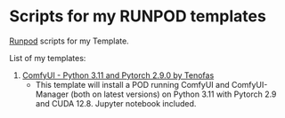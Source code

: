 # Scripts for my RUNPOD templates

[Runpod](https://runpod.io?ref=9n2q5pa8) scripts for my Template.

List of my templates:
1) [ComfyUI - Python 3.11 and Pytorch 2.9.0 by Tenofas](https://console.runpod.io/deploy?template=bxop2mbpz0&ref=9n2q5pa8)
   - This template will install a POD running ComfyUI and ComfyUI-Manager (both on latest versions) on Python 3.11 with Pytorch 2.9 and CUDA 12.8.  Jupyter notebook included.

